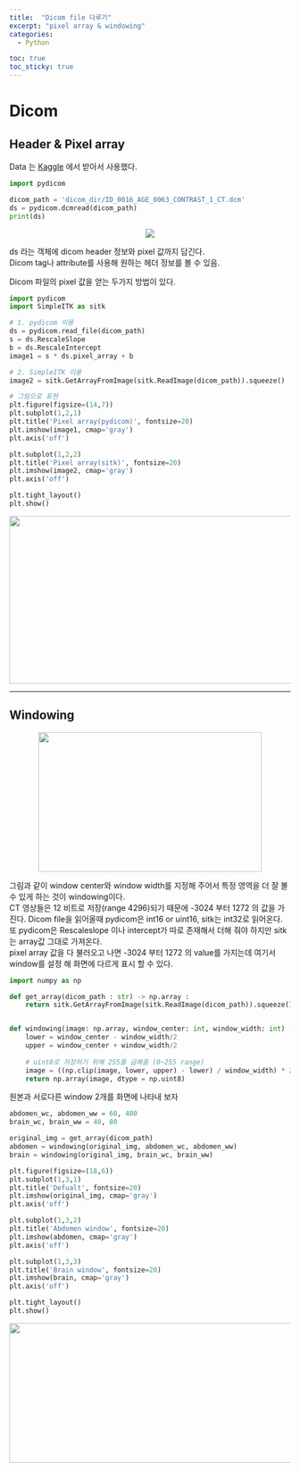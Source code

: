 ```yaml
---
title:  "Dicom file 다루기"
excerpt: "pixel array & windowing"
categories:
  - Python

toc: true
toc_sticky: true
---
```


# Dicom 

## Header & Pixel array
Data 는 [Kaggle](https://www.kaggle.com/code/gpreda/visualize-ct-dicom-data/data) 에서 받아서 사용했다. 

```python
import pydicom

dicom_path = 'dicom_dir/ID_0016_AGE_0063_CONTRAST_1_CT.dcm'
ds = pydicom.dcmread(dicom_path)
print(ds)
```
<p align="center"><img src="https://user-images.githubusercontent.com/37405384/164383548-a5159d57-7f98-4bc1-bbba-5998fc296aec.png"></p>

ds 라는 객체에 dicom header 정보와 pixel 값까지 담긴다.  
Dicom tag나 attribute를 사용해 원하는 헤더 정보를 볼 수 있음.  

Dicom 파일의 pixel 값을 얻는 두가지 방법이 있다.

```python
import pydicom
import SimpleITK as sitk

# 1. pydicom 이용
ds = pydicom.read_file(dicom_path)
s = ds.RescaleSlope
b = ds.RescaleIntercept
image1 = s * ds.pixel_array + b

# 2. SimpleITK 이용
image2 = sitk.GetArrayFromImage(sitk.ReadImage(dicom_path)).squeeze()

# 그림으로 표현
plt.figure(figsize=(14,7))
plt.subplot(1,2,1)
plt.title('Pixel array(pydicom)', fontsize=20)
plt.imshow(image1, cmap='gray')
plt.axis('off')

plt.subplot(1,2,2)
plt.title('Pixel array(sitk)', fontsize=20)
plt.imshow(image2, cmap='gray')
plt.axis('off')

plt.tight_layout()
plt.show()
```

<p align="center"><img src="https://user-images.githubusercontent.com/37405384/164385244-3da26bb7-7f6a-493f-9958-677b92610916.png" width="600" height="300"></p>

---
## Windowing

<p align="center"><img src="https://www.researchgate.net/profile/Ronaldo-Zampolo/publication/323226362/figure/fig2/AS:631577478443080@1527591213632/Example-of-a-windowing-function-p-HU-and-O-denote-the-values-of-pixels-before-in.png" width="400" height="250"></p>

그림과 같이 window center와 window width를 지정해 주어서 특정 영역을 더 잘 볼수 있게 하는 것이 windowing이다.  
CT 영상들은 12 비트로 저장(range 4296)되기 때문에 -3024 부터 1272 의 값을 가진다. 
Dicom file을 읽어올때 pydicom은 int16 or uint16, sitk는 int32로 읽어온다.
또 pydicom은 Rescaleslope 이나 intercept가 따로 존재해서 더해 줘야 하지만 sitk는 array값 그대로 가져온다.  
pixel array 값을 다 불러오고 나면 -3024 부터 1272 의 value를 가지는데 여기서 window를 설정 해 화면에 다르게 표시 할 수 있다.


```python
import numpy as np

def get_array(dicom_path : str) -> np.array : 
    return sitk.GetArrayFromImage(sitk.ReadImage(dicom_path)).squeeze()


def windowing(image: np.array, window_center: int, window_width: int) -> np.array : 
    lower = window_center - window_width/2
    upper = window_center + window_width/2
    
    # uint8로 저장하기 위해 255를 곱해줌 (0~255 range)
    image = ((np.clip(image, lower, upper) - lower) / window_width) * 255
    return np.array(image, dtype = np.uint8)

```

원본과 서로다른 window 2개를 화면에 나타내 보자

```python
abdomen_wc, abdomen_ww = 60, 400
brain_wc, brain_ww = 40, 80

original_img = get_array(dicom_path)
abdomen = windowing(original_img, abdomen_wc, abdomen_ww)
brain = windowing(original_img, brain_wc, brain_ww)

plt.figure(figsize=(18,6))
plt.subplot(1,3,1)
plt.title('Defualt', fontsize=20)
plt.imshow(original_img, cmap='gray')
plt.axis('off')

plt.subplot(1,3,2)
plt.title('Abdomen window', fontsize=20)
plt.imshow(abdomen, cmap='gray')
plt.axis('off')

plt.subplot(1,3,3)
plt.title('Brain window', fontsize=20)
plt.imshow(brain, cmap='gray')
plt.axis('off')

plt.tight_layout()
plt.show()
```

<p align="center"><img src="https://user-images.githubusercontent.com/37405384/164393509-07774cdc-1fc5-4d10-aa77-847e63d27001.png" width="900" height="250"></p>

